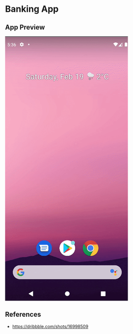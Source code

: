 # Banking App

## App Preview

![Alt text](/media/app_preview.gif)

## References

* <https://dribbble.com/shots/16998509>

